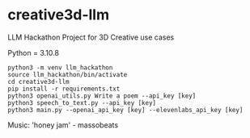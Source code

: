 # creative3d-llm
LLM Hackathon Project for 3D Creative use cases


Python = 3.10.8
```
python3 -m venv llm_hackathon
source llm_hackathon/bin/activate
cd creative3d-llm
pip install -r requirements.txt
python3 openai_utils.py Write a poem --api_key [key]
python3 speech_to_text.py --api_key [key] 
python3 main.py --openai_api_key [key] --elevenlabs_api_key [key] 
```

Music: 'honey jam' - massobeats